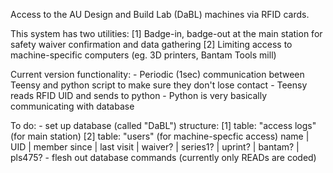Access to the AU Design and Build Lab (DaBL) machines via RFID cards.

This system has two utilities:
	[1] Badge-in, badge-out at the main station for safety waiver confirmation and data gathering
	[2] Limiting access to machine-specific computers (eg. 3D printers, Bantam Tools mill)

Current version functionality:
	- Periodic (1sec) communication between Teensy and python script to make sure they don't lose contact
	- Teensy reads RFID UID and sends to python
	- Python is very basically communicating with database

To do:
	- set up database (called "DaBL") structure:
		[1] table: "access logs" (for main station)
		[2] table: "users" (for machine-specfic access)
			name | UID | member since | last visit | waiver? | series1? | uprint? | bantam? | pls475?
	- flesh out database commands (currently only READs are coded)
